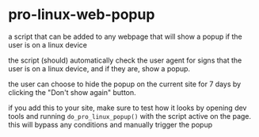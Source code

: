 # pro-linux-web-popup

a script that can be added to any webpage that will show a popup if the user is on a linux device

the script (should) automatically check the user agent for signs that the user is on a linux device, and if they are, show a popup.

the user can choose to hide the popup on the current site for 7 days by clicking the "Don't show again" button.

if you add this to your site, make sure to test how it looks by opening dev tools and running `do_pro_linux_popup()` with the script active on the page. this will bypass any conditions and manually trigger the popup
